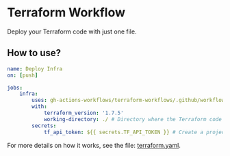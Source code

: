 # Terraform Workflow

Deploy your Terraform code with just one file.

## How to use?

```yaml
name: Deploy Infra
on: [push]

jobs:
    infra:
        uses: gh-actions-workflows/terraform-workflows/.github/workflows/terraform.yaml@1.4
        with:
            terraform_version: '1.7.5'
            working-directory: ./ # Directory where the Terraform code is located
        secrets:
            tf_api_token: ${{ secrets.TF_API_TOKEN }} # Create a project on Terraform Cloud and generate the API Token - https://app.terraform.io
```

For more details on how it works, see the file: [terraform.yaml](https://github.com/gh-actions-workflows/terraform-workflows/blob/master/.github/workflows/terraform.yaml).
